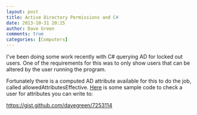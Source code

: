 ```yaml
---
layout: post
title: Active Directory Permissions and C#
date: 2013-10-31 20:25
author: Dave Green
comments: true
categories: [Computers]
---
```

I've been doing some work recently with C# querying AD for locked out users. One of the requirements for this was to only show users that can be altered by the user running the program.

Fortunately there is a computed AD attribute available for this to do the job, called allowedAttributesEffective. [Here](https://gist.github.com/davegreen/7253114) is some sample code to check a user for attributes you can write to:

https://gist.github.com/davegreen/7253114
